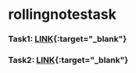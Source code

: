 # rollingnotestask
### Task1: [LINK](https://rollingnotestask-3840c.web.app/){:target="_blank"}
### Task2: [LINK](https://rollingnotestask.web.app/){:target="_blank"}
